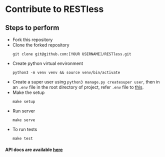 # Contribute to RESTless

## Steps to perform

+ Fork this repository
+ Clone the forked repository
  ```
  git clone git@github.com:[YOUR USERNAME]/RESTless.git
  ```
+ Create python virtual environment
  ```
  python3 -m venv venv && source venv/bin/activate
  ```
+ Create a super user using `python3 manage.py createsuper user`, then in an `.env` file in the root directory of project, refer `.env` file to [this](../.env.example).
+ Make the setup
  ```
  make setup
  ```
+ Run server
  ```
  make serve
  ```
+ To run tests
  ```
  make test
  ```

#### API docs are available [here](./api.md)